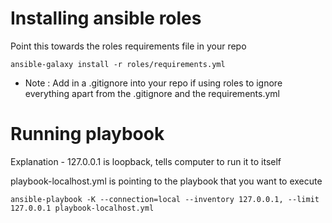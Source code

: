 # Installing ansible roles
Point this towards the roles requirements file in your repo

```ansible-galaxy install -r roles/requirements.yml```

* Note : Add in a .gitignore into your repo if using roles to ignore everything apart from the .gitignore and the requirements.yml



# Running playbook

Explanation - 127.0.0.1 is loopback, tells computer to run it to itself

playbook-localhost.yml is pointing to the playbook that you want to execute

```ansible-playbook -K --connection=local --inventory 127.0.0.1, --limit 127.0.0.1 playbook-localhost.yml```